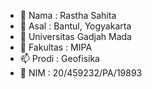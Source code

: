 - 👋 Nama : Rastha Sahita
- 👀 Asal : Bantul, Yogyakarta
- 🌱 Universitas Gadjah Mada
- 💞️ Fakultas : MIPA
- 📫 Prodi : Geofisika
- 👀 NIM : 20/459232/PA/19893

<!---
rasthasahita/rasthasahita is a ✨ special ✨ repository because its `README.md` (this file) appears on your GitHub profile.
You can click the Preview link to take a look at your changes.
--->
